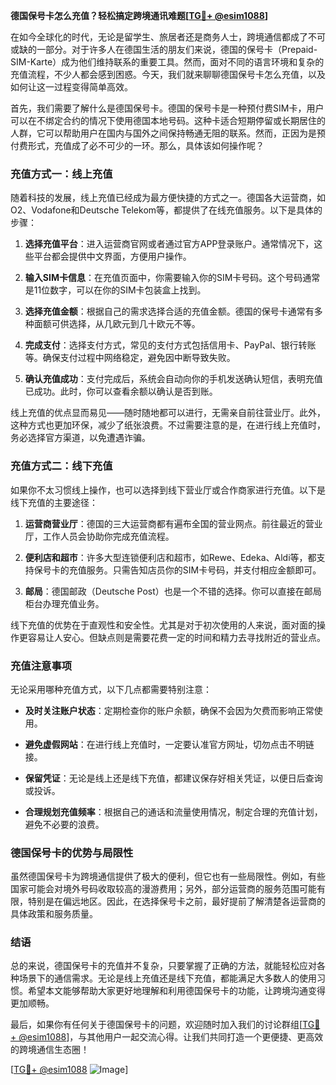 **德国保号卡怎么充值？轻松搞定跨境通讯难题[[TG💪+ @esim1088](https://t.me/s/esim1088)]**

在如今全球化的时代，无论是留学生、旅居者还是商务人士，跨境通信都成了不可或缺的一部分。对于许多人在德国生活的朋友们来说，德国的保号卡（Prepaid-SIM-Karte）成为他们维持联系的重要工具。然而，面对不同的语言环境和复杂的充值流程，不少人都会感到困惑。今天，我们就来聊聊德国保号卡怎么充值，以及如何让这一过程变得简单高效。

首先，我们需要了解什么是德国保号卡。德国的保号卡是一种预付费SIM卡，用户可以在不绑定合约的情况下使用德国本地号码。这种卡适合短期停留或长期居住的人群，它可以帮助用户在国内与国外之间保持畅通无阻的联系。然而，正因为是预付费形式，充值成了必不可少的一环。那么，具体该如何操作呢？

### 充值方式一：线上充值

随着科技的发展，线上充值已经成为最方便快捷的方式之一。德国各大运营商，如O2、Vodafone和Deutsche Telekom等，都提供了在线充值服务。以下是具体的步骤：

1. **选择充值平台**：进入运营商官网或者通过官方APP登录账户。通常情况下，这些平台都会提供中文界面，方便用户操作。
   
2. **输入SIM卡信息**：在充值页面中，你需要输入你的SIM卡号码。这个号码通常是11位数字，可以在你的SIM卡包装盒上找到。

3. **选择充值金额**：根据自己的需求选择合适的充值金额。德国的保号卡通常有多种面额可供选择，从几欧元到几十欧元不等。

4. **完成支付**：选择支付方式，常见的支付方式包括信用卡、PayPal、银行转账等。确保支付过程中网络稳定，避免因中断导致失败。

5. **确认充值成功**：支付完成后，系统会自动向你的手机发送确认短信，表明充值已成功。此时，你可以查看余额以确认是否到账。

线上充值的优点显而易见——随时随地都可以进行，无需亲自前往营业厅。此外，这种方式也更加环保，减少了纸张浪费。不过需要注意的是，在进行线上充值时，务必选择官方渠道，以免遭遇诈骗。

### 充值方式二：线下充值

如果你不太习惯线上操作，也可以选择到线下营业厅或合作商家进行充值。以下是线下充值的主要途径：

1. **运营商营业厅**：德国的三大运营商都有遍布全国的营业网点。前往最近的营业厅，工作人员会协助你完成充值流程。

2. **便利店和超市**：许多大型连锁便利店和超市，如Rewe、Edeka、Aldi等，都支持保号卡的充值服务。只需告知店员你的SIM卡号码，并支付相应金额即可。

3. **邮局**：德国邮政（Deutsche Post）也是一个不错的选择。你可以直接在邮局柜台办理充值业务。

线下充值的优势在于直观性和安全性。尤其是对于初次使用的人来说，面对面的操作更容易让人安心。但缺点则是需要花费一定的时间和精力去寻找附近的营业点。

### 充值注意事项

无论采用哪种充值方式，以下几点都需要特别注意：

- **及时关注账户状态**：定期检查你的账户余额，确保不会因为欠费而影响正常使用。
  
- **避免虚假网站**：在进行线上充值时，一定要认准官方网址，切勿点击不明链接。

- **保留凭证**：无论是线上还是线下充值，都建议保存好相关凭证，以便日后查询或投诉。

- **合理规划充值频率**：根据自己的通话和流量使用情况，制定合理的充值计划，避免不必要的浪费。

### 德国保号卡的优势与局限性

虽然德国保号卡为跨境通信提供了极大的便利，但它也有一些局限性。例如，有些国家可能会对境外号码收取较高的漫游费用；另外，部分运营商的服务范围可能有限，特别是在偏远地区。因此，在选择保号卡之前，最好提前了解清楚各运营商的具体政策和服务质量。

### 结语

总的来说，德国保号卡的充值并不复杂，只要掌握了正确的方法，就能轻松应对各种场景下的通信需求。无论是线上充值还是线下充值，都能满足大多数人的使用习惯。希望本文能够帮助大家更好地理解和利用德国保号卡的功能，让跨境沟通变得更加顺畅。

最后，如果你有任何关于德国保号卡的问题，欢迎随时加入我们的讨论群组[[TG💪+ @esim1088](https://t.me/s/esim1088)]，与其他用户一起交流心得。让我们共同打造一个更便捷、更高效的跨境通信生态圈！

[[TG💪+ @esim1088](https://t.me/s/esim1088) ![Image](https://i.postimg.cc/4NQfJmqS/Snipaste-2025-05-13-00-14-12.png)]